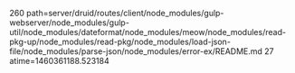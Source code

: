 260 path=server/druid/routes/client/node_modules/gulp-webserver/node_modules/gulp-util/node_modules/dateformat/node_modules/meow/node_modules/read-pkg-up/node_modules/read-pkg/node_modules/load-json-file/node_modules/parse-json/node_modules/error-ex/README.md
27 atime=1460361188.523184
